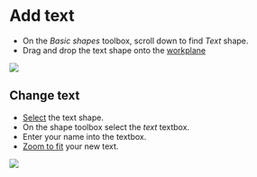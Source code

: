 # Add text

- On the *Basic shapes* toolbox, scroll down to find *Text* shape.
- Drag and drop the text shape onto the [workplane](move-the-workplane.md)

![](images/add-text.gif)

## Change text

- [Select](select-shapes.md) the text shape. 
- On the shape toolbox select the *text* textbox.
- Enter your name into the textbox.
- [Zoom to fit](zoom-in-and-out.md) your new text.

![](images/change-text.gif)